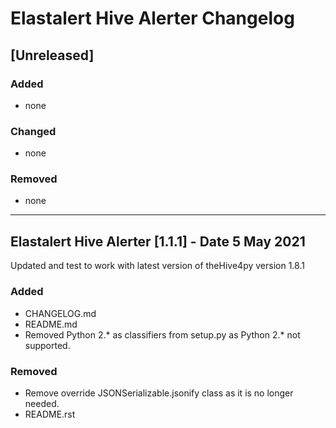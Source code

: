 # Elastalert Hive Alerter Changelog

## [Unreleased]

### Added
* none

### Changed
* none

### Removed
* none

----

## Elastalert Hive Alerter [1.1.1] - Date 5 May 2021

Updated and test to work with latest version of theHive4py version 1.8.1

### Added
* CHANGELOG.md
* README.md
* Removed Python 2.* as classifiers from setup.py as Python 2.* not supported.


### Removed
* Remove override JSONSerializable.jsonify class as it is no longer needed.
* README.rst